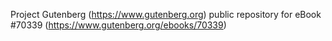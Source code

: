 Project Gutenberg (https://www.gutenberg.org) public repository for
eBook #70339 (https://www.gutenberg.org/ebooks/70339)
